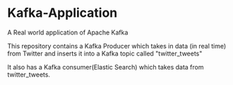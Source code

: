 # Kafka-Application
A Real world application of Apache Kafka

This repository contains a Kafka Producer which takes in data (in real time) from Twitter and inserts it into a Kafka topic called "twitter_tweets"

It also has a Kafka consumer(Elastic Search) which takes data from twitter_tweets.

